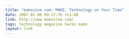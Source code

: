 ```yaml
---
title: "makezine.com: MAKE: Technology on Your Time"
date: 2007-02-06 09:17:35 +11:00
link: http://www.makezine.com/
tags: technology magazine hacks make
layout: link
---
```

